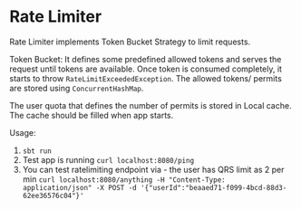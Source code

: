 # Rate Limiter

Rate Limiter implements Token Bucket Strategy to limit requests.

Token Bucket: It defines some predefined allowed tokens and serves the request until tokens are available.
Once token is consumed completely, it starts to throw `RateLimitExceededException`. 
The allowed tokens/ permits are stored using `ConcurrentHashMap`. 

The user quota that defines the number of permits is stored in Local cache. 
The cache should be filled when app starts.

Usage: 
1. `sbt run`
2. Test app is running
   `curl localhost:8080/ping`
2. You can test ratelimiting endpoint via - the user has QRS limit as 2 per min
   `curl localhost:8080/anything -H "Content-Type: application/json" -X POST -d '{"userId":"beaaed71-f099-4bcd-88d3-62ee36576c04"}'`


